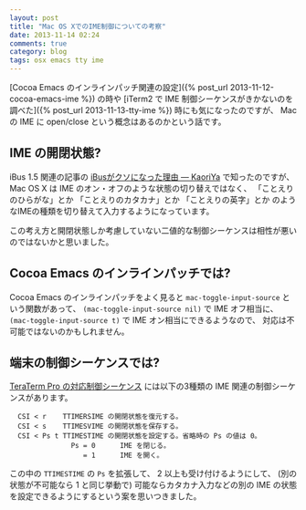 ```yaml
---
layout: post
title: "Mac OS XでのIME制御についての考察"
date: 2013-11-14 02:24
comments: true
category: blog
tags: osx emacs tty ime
---
```

[Cocoa Emacs のインラインパッチ関連の設定]({% post_url 2013-11-12-cocoa-emacs-ime %})
の時や
[iTerm2 で IME 制御シーケンスがきかないのを調べた]({% post_url 2013-11-13-tty-ime %})
時にも気になったのですが、
Mac の IME に open/close という概念はあるのかという話です。

<!--more-->

## IME の開閉状態?

iBus 1.5 関連の記事の
[iBusがクソになった理由 — KaoriYa](http://www.kaoriya.net/blog/2013/10/18/)
で知ったのですが、
Mac OS X は IME のオン・オフのような状態の切り替えではなく、
「ことえりのひらがな」とか
「ことえりのカタカナ」とか
「ことえりの英字」とか
のようなIMEの種類を切り替えて入力するようになっています。

この考え方と開閉状態しか考慮していない二値的な制御シーケンスは相性が悪いのではないかと思いました。

## Cocoa Emacs のインラインパッチでは?

Cocoa Emacs のインラインパッチをよく見ると
`mac-toggle-input-source`
という関数があって、
`(mac-toggle-input-source nil)`
で IME オフ相当に、
`(mac-toggle-input-source t)`
で IME オン相当にできるようなので、
対応は不可能ではないのかもしれません。

## 端末の制御シーケンスでは?

[TeraTerm Pro の対応制御シーケンス](http://ttssh2.sourceforge.jp/manual/ja/about/ctrlseq.html)
には以下の3種類の IME 関連の制御シーケンスがあります。

```
  CSI < r    TTIMERSIME の開閉状態を復元する。
  CSI < s    TTIMESVIME の開閉状態を保存する。
  CSI < Ps t TTIMESTIME の開閉状態を設定する。省略時の Ps の値は 0。
               Ps = 0      IME を閉じる。
                  = 1      IME を開く。
```

この中の `TTIMESTIME` の `Ps` を拡張して、
2 以上も受け付けるようにして、
(別の状態が不可能なら 1 と同じ挙動で)
可能ならカタカナ入力などの別の IME の状態を設定できるようにするという案を思いつきました。
